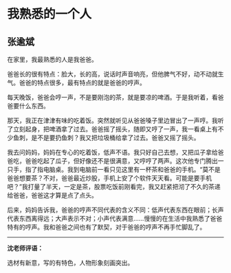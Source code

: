 # 我熟悉的一个人 #

## 张逾斌 ##

在家里，我最熟悉的人是我爸爸。
   
爸爸长的很有特点：脸大，长的高，说话时声音响亮，但他脾气不好，动不动就生气。爸爸的特点很多，最有特点的就是爸爸的哼声。
   
每天晚饭，爸爸会哼一声，不是要刚泡的茶，就是要凉的啤酒。于是我听着，看爸爸要什么东西。
   
那天，我正在津津有味的吃着饭。突然就听见从爸爸嗓子里边冒出了一声哼。我听了立刻起身，把啤酒拿了过去。爸爸摇了摇头，随即又哼了一声，我一看桌上有不少鱼刺，是不是要扔鱼刺？我又把垃圾桶给拿了过去。爸爸又摇了摇头。
   
我去问妈妈，妈妈在专心的吃着饭，低声不语。我只好自己去想，又把瓜子拿给爸爸吃，爸爸吃起了瓜子，但好像还不是很满意，又哼哼了两声。这次他专门腾出一只手，指了指电脑桌。我到电脑前一看只见这里有一杯茶和爸爸的手机。“莫不是爸爸想要茶？不对，爸爸最近炒股，手机上安了个软件天天看。可能是要手机吧？”我打量了半天，一定是茶，股票吃饭前刚看完，我又赶紧把沏了不久的茶递给爸爸，爸爸这才算是点了点头。
   
后来，妈妈告诉我，爸爸的哼声不同代表的含义不同：低声代表东西在眼前；长声代表东西离得远；大声表示不对；小声代表满意……慢慢的在生活中我熟悉了爸爸特有的哼声。我和爸爸之间也有了默契，对于爸爸的哼声不再手忙脚乱了。

-------------------------------------

**沈老师评语：**

选材有新意，写的有特色，人物形象刻画突出。
